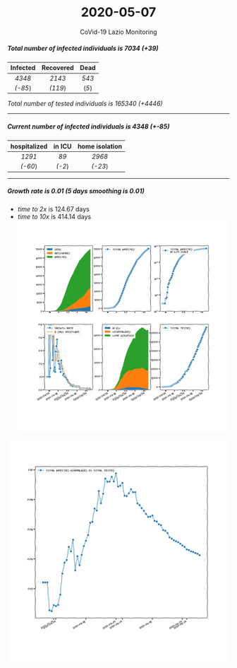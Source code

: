 <div align='center'>

# 2020-05-07
CoVid-19 Lazio Monitoring
</div>

##### Total number of infected individuals is 7034 (+39)
Infected | Recovered | Dead
:---: | :---: | :---:
*4348* | *2143* | *543*
*(-85*) | *(119*) | (*5*)

*Total number of tested individuals is 165340 (+4446)*
***
##### Current number of infected individuals is 4348 (+-85)
hospitalized | in ICU | home isolation
:---: | :---: | :---:
*1291* |*89* |*2968*
*(-60*) |*(-2*) |*(-23*)
***
##### Growth rate is 0.01 (5 days smoothing is 0.01)
- *time to 2x* is 124.67 days
- *time to 10x* is 414.14 days
![stats][stats]

![infected_normalized][infected_normalized]

[stats]: stats_Lazio.png
[infected_normalized]: infected_normalized_Lazio.png

